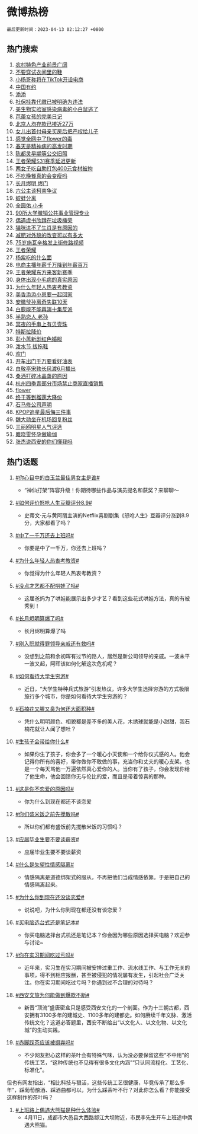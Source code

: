# 微博热榜

`最后更新时间：2023-04-13 02:12:27 +0800`

## 热门搜索

1. [农村特色产业前景广阔](https://m.weibo.cn/search?containerid=100103type%3D1%26t%3D10%26q%3D%23%E5%86%9C%E6%9D%91%E7%89%B9%E8%89%B2%E4%BA%A7%E4%B8%9A%E5%89%8D%E6%99%AF%E5%B9%BF%E9%98%94%23&stream_entry_id=51&isnewpage=1&extparam=seat%3D1%26c_type%3D51%26dgr%3D0%26cate%3D10103%26stream_entry_id%3D51%26filter_type%3Drealtimehot%26pos%3D0%26display_time%3D1681323145%26pre_seqid%3D1681323145323027200169&luicode=10000011&lfid=106003type%253D25%2526t%253D3%2526disable_hot%253D1%2526filter_type%253Drealtimehot)
1. [不要穿试衣间里的鞋](https://m.weibo.cn/search?containerid=100103type%3D1%26t%3D10%26q%3D%23%E4%B8%8D%E8%A6%81%E7%A9%BF%E8%AF%95%E8%A1%A3%E9%97%B4%E9%87%8C%E7%9A%84%E9%9E%8B%23&stream_entry_id=31&isnewpage=1&extparam=seat%3D1%26flag%3D2%26lcate%3D5001%26band_rank%3D1%26c_type%3D31%26dgr%3D0%26q%3D%2523%25E4%25B8%258D%25E8%25A6%2581%25E7%25A9%25BF%25E8%25AF%2595%25E8%25A1%25A3%25E9%2597%25B4%25E9%2587%258C%25E7%259A%2584%25E9%259E%258B%2523%26cate%3D5001%26pos%3D0%26stream_entry_id%3D31%26realpos%3D1%26filter_type%3Drealtimehot%26display_time%3D1681323145%26pre_seqid%3D1681323145323027200169&luicode=10000011&lfid=106003type%253D25%2526t%253D3%2526disable_hot%253D1%2526filter_type%253Drealtimehot)
1. [小杨哥称将在TikTok开设电商](https://m.weibo.cn/search?containerid=100103type%3D1%26t%3D10%26q%3D%23%E5%B0%8F%E6%9D%A8%E5%93%A5%E7%A7%B0%E5%B0%86%E5%9C%A8TikTok%E5%BC%80%E8%AE%BE%E7%94%B5%E5%95%86%23&stream_entry_id=31&isnewpage=1&extparam=seat%3D1%26flag%3D0%26lcate%3D5001%26band_rank%3D2%26c_type%3D31%26dgr%3D0%26q%3D%2523%25E5%25B0%258F%25E6%259D%25A8%25E5%2593%25A5%25E7%25A7%25B0%25E5%25B0%2586%25E5%259C%25A8TikTok%25E5%25BC%2580%25E8%25AE%25BE%25E7%2594%25B5%25E5%2595%2586%2523%26cate%3D5001%26pos%3D1%26stream_entry_id%3D31%26realpos%3D2%26filter_type%3Drealtimehot%26display_time%3D1681323145%26pre_seqid%3D1681323145323027200169&luicode=10000011&lfid=106003type%253D25%2526t%253D3%2526disable_hot%253D1%2526filter_type%253Drealtimehot)
1. [中国有约](https://m.weibo.cn/search?containerid=100103type%3D1%26t%3D10%26q%3D%23%E4%B8%AD%E5%9B%BD%E6%9C%89%E7%BA%A6%23&stream_entry_id=31&isnewpage=1&extparam=seat%3D1%26flag%3D0%26lcate%3D5001%26band_rank%3D3%26c_type%3D31%26dgr%3D0%26q%3D%2523%25E4%25B8%25AD%25E5%259B%25BD%25E6%259C%2589%25E7%25BA%25A6%2523%26cate%3D5001%26pos%3D2%26stream_entry_id%3D31%26realpos%3D3%26filter_type%3Drealtimehot%26display_time%3D1681323145%26pre_seqid%3D1681323145323027200169&luicode=10000011&lfid=106003type%253D25%2526t%253D3%2526disable_hot%253D1%2526filter_type%253Drealtimehot)
1. [添添](https://m.weibo.cn/search?containerid=100103type%3D1%26t%3D10%26q%3D%E6%B7%BB%E6%B7%BB&stream_entry_id=31&isnewpage=1&extparam=seat%3D1%26flag%3D16%26lcate%3D5001%26band_rank%3D4%26c_type%3D31%26dgr%3D0%26q%3D%25E6%25B7%25BB%25E6%25B7%25BB%26cate%3D5001%26pos%3D3%26stream_entry_id%3D31%26realpos%3D4%26filter_type%3Drealtimehot%26display_time%3D1681323145%26pre_seqid%3D1681323145323027200169&luicode=10000011&lfid=106003type%253D25%2526t%253D3%2526disable_hot%253D1%2526filter_type%253Drealtimehot)
1. [社保挂靠代缴已被明确为违法](https://m.weibo.cn/search?containerid=100103type%3D1%26t%3D10%26q%3D%23%E7%A4%BE%E4%BF%9D%E6%8C%82%E9%9D%A0%E4%BB%A3%E7%BC%B4%E5%B7%B2%E8%A2%AB%E6%98%8E%E7%A1%AE%E4%B8%BA%E8%BF%9D%E6%B3%95%23&stream_entry_id=31&isnewpage=1&extparam=seat%3D1%26flag%3D0%26lcate%3D5001%26band_rank%3D5%26c_type%3D31%26dgr%3D0%26q%3D%2523%25E7%25A4%25BE%25E4%25BF%259D%25E6%258C%2582%25E9%259D%25A0%25E4%25BB%25A3%25E7%25BC%25B4%25E5%25B7%25B2%25E8%25A2%25AB%25E6%2598%258E%25E7%25A1%25AE%25E4%25B8%25BA%25E8%25BF%259D%25E6%25B3%2595%2523%26cate%3D5001%26pos%3D4%26stream_entry_id%3D31%26realpos%3D5%26filter_type%3Drealtimehot%26display_time%3D1681323145%26pre_seqid%3D1681323145323027200169&luicode=10000011&lfid=106003type%253D25%2526t%253D3%2526disable_hot%253D1%2526filter_type%253Drealtimehot)
1. [美生物实验室感染病毒的小白鼠逃了](https://m.weibo.cn/search?containerid=100103type%3D1%26t%3D10%26q%3D%23%E7%BE%8E%E7%94%9F%E7%89%A9%E5%AE%9E%E9%AA%8C%E5%AE%A4%E6%84%9F%E6%9F%93%E7%97%85%E6%AF%92%E7%9A%84%E5%B0%8F%E7%99%BD%E9%BC%A0%E9%80%83%E4%BA%86%23&stream_entry_id=31&isnewpage=1&extparam=seat%3D1%26flag%3D0%26lcate%3D5001%26band_rank%3D6%26c_type%3D31%26dgr%3D0%26q%3D%2523%25E7%25BE%258E%25E7%2594%259F%25E7%2589%25A9%25E5%25AE%259E%25E9%25AA%258C%25E5%25AE%25A4%25E6%2584%259F%25E6%259F%2593%25E7%2597%2585%25E6%25AF%2592%25E7%259A%2584%25E5%25B0%258F%25E7%2599%25BD%25E9%25BC%25A0%25E9%2580%2583%25E4%25BA%2586%2523%26cate%3D5001%26pos%3D5%26stream_entry_id%3D31%26realpos%3D6%26filter_type%3Drealtimehot%26display_time%3D1681323145%26pre_seqid%3D1681323145323027200169&luicode=10000011&lfid=106003type%253D25%2526t%253D3%2526disable_hot%253D1%2526filter_type%253Drealtimehot)
1. [芭蕾女孩的完美日记](https://m.weibo.cn/search?containerid=100103type%3D1%26t%3D10%26q%3D%23%E8%8A%AD%E8%95%BE%E5%A5%B3%E5%AD%A9%E7%9A%84%E5%AE%8C%E7%BE%8E%E6%97%A5%E8%AE%B0%23&stream_entry_id=31&isnewpage=1&extparam=seat%3D1%26filter_type%3Drealtimehot%26lcate%3D5001%26topic_ad%3D1%26dgr%3D0%26band_rank%3D7%26c_type%3D31%26adid%3D186068%26q%3D%2523%25E8%258A%25AD%25E8%2595%25BE%25E5%25A5%25B3%25E5%25AD%25A9%25E7%259A%2584%25E5%25AE%258C%25E7%25BE%258E%25E6%2597%25A5%25E8%25AE%25B0%2523%26cate%3D5001%26stream_entry_id%3D31%26pos%3D6%26display_time%3D1681323145%26pre_seqid%3D1681323145323027200169&luicode=10000011&lfid=106003type%253D25%2526t%253D3%2526disable_hot%253D1%2526filter_type%253Drealtimehot)
1. [北京人均存款已接近27万](https://m.weibo.cn/search?containerid=100103type%3D1%26t%3D10%26q%3D%23%E5%8C%97%E4%BA%AC%E4%BA%BA%E5%9D%87%E5%AD%98%E6%AC%BE%E5%B7%B2%E6%8E%A5%E8%BF%9127%E4%B8%87%23&stream_entry_id=31&isnewpage=1&extparam=seat%3D1%26flag%3D0%26lcate%3D5001%26band_rank%3D7%26c_type%3D31%26dgr%3D0%26q%3D%2523%25E5%258C%2597%25E4%25BA%25AC%25E4%25BA%25BA%25E5%259D%2587%25E5%25AD%2598%25E6%25AC%25BE%25E5%25B7%25B2%25E6%258E%25A5%25E8%25BF%259127%25E4%25B8%2587%2523%26cate%3D5001%26pos%3D7%26stream_entry_id%3D31%26realpos%3D7%26filter_type%3Drealtimehot%26display_time%3D1681323145%26pre_seqid%3D1681323145323027200169&luicode=10000011&lfid=106003type%253D25%2526t%253D3%2526disable_hot%253D1%2526filter_type%253Drealtimehot)
1. [女儿出首付母亲买房后把产权给儿子](https://m.weibo.cn/search?containerid=100103type%3D1%26t%3D10%26q%3D%23%E5%A5%B3%E5%84%BF%E5%87%BA%E9%A6%96%E4%BB%98%E6%AF%8D%E4%BA%B2%E4%B9%B0%E6%88%BF%E5%90%8E%E6%8A%8A%E4%BA%A7%E6%9D%83%E7%BB%99%E5%84%BF%E5%AD%90%23&stream_entry_id=31&isnewpage=1&extparam=seat%3D1%26flag%3D0%26lcate%3D5001%26band_rank%3D8%26c_type%3D31%26dgr%3D0%26q%3D%2523%25E5%25A5%25B3%25E5%2584%25BF%25E5%2587%25BA%25E9%25A6%2596%25E4%25BB%2598%25E6%25AF%258D%25E4%25BA%25B2%25E4%25B9%25B0%25E6%2588%25BF%25E5%2590%258E%25E6%258A%258A%25E4%25BA%25A7%25E6%259D%2583%25E7%25BB%2599%25E5%2584%25BF%25E5%25AD%2590%2523%26cate%3D5001%26pos%3D8%26stream_entry_id%3D31%26realpos%3D8%26filter_type%3Drealtimehot%26display_time%3D1681323145%26pre_seqid%3D1681323145323027200169&luicode=10000011&lfid=106003type%253D25%2526t%253D3%2526disable_hot%253D1%2526filter_type%253Drealtimehot)
1. [感觉全网中了flower的毒](https://m.weibo.cn/search?containerid=100103type%3D1%26t%3D10%26q%3D%23%E6%84%9F%E8%A7%89%E5%85%A8%E7%BD%91%E4%B8%AD%E4%BA%86flower%E7%9A%84%E6%AF%92%23&stream_entry_id=31&isnewpage=1&extparam=seat%3D1%26flag%3D0%26lcate%3D5001%26band_rank%3D9%26c_type%3D31%26dgr%3D0%26q%3D%2523%25E6%2584%259F%25E8%25A7%2589%25E5%2585%25A8%25E7%25BD%2591%25E4%25B8%25AD%25E4%25BA%2586flower%25E7%259A%2584%25E6%25AF%2592%2523%26cate%3D5001%26pos%3D9%26stream_entry_id%3D31%26realpos%3D9%26filter_type%3Drealtimehot%26display_time%3D1681323145%26pre_seqid%3D1681323145323027200169&luicode=10000011&lfid=106003type%253D25%2526t%253D3%2526disable_hot%253D1%2526filter_type%253Drealtimehot)
1. [春天是精神病的高发时期](https://m.weibo.cn/search?containerid=100103type%3D1%26t%3D10%26q%3D%23%E6%98%A5%E5%A4%A9%E6%98%AF%E7%B2%BE%E7%A5%9E%E7%97%85%E7%9A%84%E9%AB%98%E5%8F%91%E6%97%B6%E6%9C%9F%23&stream_entry_id=31&isnewpage=1&extparam=seat%3D1%26flag%3D0%26lcate%3D5001%26band_rank%3D10%26c_type%3D31%26dgr%3D0%26q%3D%2523%25E6%2598%25A5%25E5%25A4%25A9%25E6%2598%25AF%25E7%25B2%25BE%25E7%25A5%259E%25E7%2597%2585%25E7%259A%2584%25E9%25AB%2598%25E5%258F%2591%25E6%2597%25B6%25E6%259C%259F%2523%26cate%3D5001%26pos%3D10%26stream_entry_id%3D31%26realpos%3D10%26filter_type%3Drealtimehot%26display_time%3D1681323145%26pre_seqid%3D1681323145323027200169&luicode=10000011&lfid=106003type%253D25%2526t%253D3%2526disable_hot%253D1%2526filter_type%253Drealtimehot)
1. [陈都灵早期等公交旧照](https://m.weibo.cn/search?containerid=100103type%3D1%26t%3D10%26q%3D%23%E9%99%88%E9%83%BD%E7%81%B5%E6%97%A9%E6%9C%9F%E7%AD%89%E5%85%AC%E4%BA%A4%E6%97%A7%E7%85%A7%23&stream_entry_id=31&isnewpage=1&extparam=seat%3D1%26flag%3D2%26lcate%3D5001%26band_rank%3D11%26c_type%3D31%26dgr%3D0%26q%3D%2523%25E9%2599%2588%25E9%2583%25BD%25E7%2581%25B5%25E6%2597%25A9%25E6%259C%259F%25E7%25AD%2589%25E5%2585%25AC%25E4%25BA%25A4%25E6%2597%25A7%25E7%2585%25A7%2523%26cate%3D5001%26pos%3D11%26stream_entry_id%3D31%26realpos%3D11%26filter_type%3Drealtimehot%26display_time%3D1681323145%26pre_seqid%3D1681323145323027200169&luicode=10000011&lfid=106003type%253D25%2526t%253D3%2526disable_hot%253D1%2526filter_type%253Drealtimehot)
1. [王者荣耀S31赛季延迟更新](https://m.weibo.cn/search?containerid=100103type%3D1%26t%3D10%26q%3D%23%E7%8E%8B%E8%80%85%E8%8D%A3%E8%80%80S31%E8%B5%9B%E5%AD%A3%E5%BB%B6%E8%BF%9F%E6%9B%B4%E6%96%B0%23&stream_entry_id=31&isnewpage=1&extparam=seat%3D1%26flag%3D0%26lcate%3D5001%26band_rank%3D12%26c_type%3D31%26dgr%3D0%26q%3D%2523%25E7%258E%258B%25E8%2580%2585%25E8%258D%25A3%25E8%2580%2580S31%25E8%25B5%259B%25E5%25AD%25A3%25E5%25BB%25B6%25E8%25BF%259F%25E6%259B%25B4%25E6%2596%25B0%2523%26cate%3D5001%26pos%3D12%26stream_entry_id%3D31%26realpos%3D12%26filter_type%3Drealtimehot%26display_time%3D1681323145%26pre_seqid%3D1681323145323027200169&luicode=10000011&lfid=106003type%253D25%2526t%253D3%2526disable_hot%253D1%2526filter_type%253Drealtimehot)
1. [两女子吃自助打包400元食材被拘](https://m.weibo.cn/search?containerid=100103type%3D1%26t%3D10%26q%3D%23%E4%B8%A4%E5%A5%B3%E5%AD%90%E5%90%83%E8%87%AA%E5%8A%A9%E6%89%93%E5%8C%85400%E5%85%83%E9%A3%9F%E6%9D%90%E8%A2%AB%E6%8B%98%23&stream_entry_id=31&isnewpage=1&extparam=seat%3D1%26flag%3D0%26lcate%3D5001%26band_rank%3D13%26c_type%3D31%26dgr%3D0%26q%3D%2523%25E4%25B8%25A4%25E5%25A5%25B3%25E5%25AD%2590%25E5%2590%2583%25E8%2587%25AA%25E5%258A%25A9%25E6%2589%2593%25E5%258C%2585400%25E5%2585%2583%25E9%25A3%259F%25E6%259D%2590%25E8%25A2%25AB%25E6%258B%2598%2523%26cate%3D5001%26pos%3D13%26stream_entry_id%3D31%26realpos%3D13%26filter_type%3Drealtimehot%26display_time%3D1681323145%26pre_seqid%3D1681323145323027200169&luicode=10000011&lfid=106003type%253D25%2526t%253D3%2526disable_hot%253D1%2526filter_type%253Drealtimehot)
1. [不吃晚餐真的会变瘦吗](https://m.weibo.cn/search?containerid=100103type%3D1%26t%3D10%26q%3D%23%E4%B8%8D%E5%90%83%E6%99%9A%E9%A4%90%E7%9C%9F%E7%9A%84%E4%BC%9A%E5%8F%98%E7%98%A6%E5%90%97%23&stream_entry_id=31&isnewpage=1&extparam=seat%3D1%26flag%3D0%26lcate%3D5001%26band_rank%3D14%26c_type%3D31%26dgr%3D0%26q%3D%2523%25E4%25B8%258D%25E5%2590%2583%25E6%2599%259A%25E9%25A4%2590%25E7%259C%259F%25E7%259A%2584%25E4%25BC%259A%25E5%258F%2598%25E7%2598%25A6%25E5%2590%2597%2523%26cate%3D5001%26pos%3D14%26stream_entry_id%3D31%26realpos%3D14%26filter_type%3Drealtimehot%26display_time%3D1681323145%26pre_seqid%3D1681323145323027200169&luicode=10000011&lfid=106003type%253D25%2526t%253D3%2526disable_hot%253D1%2526filter_type%253Drealtimehot)
1. [长月烬明 烬门](https://m.weibo.cn/search?containerid=100103type%3D1%26t%3D10%26q%3D%E9%95%BF%E6%9C%88%E7%83%AC%E6%98%8E+%E7%83%AC%E9%97%A8&stream_entry_id=31&isnewpage=1&extparam=seat%3D1%26flag%3D0%26lcate%3D5001%26band_rank%3D15%26c_type%3D31%26dgr%3D0%26q%3D%25E9%2595%25BF%25E6%259C%2588%25E7%2583%25AC%25E6%2598%258E%2520%25E7%2583%25AC%25E9%2597%25A8%26cate%3D5001%26pos%3D15%26stream_entry_id%3D31%26realpos%3D15%26filter_type%3Drealtimehot%26display_time%3D1681323145%26pre_seqid%3D1681323145323027200169&luicode=10000011&lfid=106003type%253D25%2526t%253D3%2526disable_hot%253D1%2526filter_type%253Drealtimehot)
1. [六公主谈柯南争议](https://m.weibo.cn/search?containerid=100103type%3D1%26t%3D10%26q%3D%23%E5%85%AD%E5%85%AC%E4%B8%BB%E8%B0%88%E6%9F%AF%E5%8D%97%E4%BA%89%E8%AE%AE%23&stream_entry_id=31&isnewpage=1&extparam=seat%3D1%26flag%3D0%26lcate%3D5001%26band_rank%3D16%26c_type%3D31%26dgr%3D0%26q%3D%2523%25E5%2585%25AD%25E5%2585%25AC%25E4%25B8%25BB%25E8%25B0%2588%25E6%259F%25AF%25E5%258D%2597%25E4%25BA%2589%25E8%25AE%25AE%2523%26cate%3D5001%26pos%3D16%26stream_entry_id%3D31%26realpos%3D16%26filter_type%3Drealtimehot%26display_time%3D1681323145%26pre_seqid%3D1681323145323027200169&luicode=10000011&lfid=106003type%253D25%2526t%253D3%2526disable_hot%253D1%2526filter_type%253Drealtimehot)
1. [蛟蚌分离](https://m.weibo.cn/search?containerid=100103type%3D1%26t%3D10%26q%3D%23%E8%9B%9F%E8%9A%8C%E5%88%86%E7%A6%BB%23&stream_entry_id=31&isnewpage=1&extparam=seat%3D1%26flag%3D0%26lcate%3D5001%26band_rank%3D17%26c_type%3D31%26dgr%3D0%26q%3D%2523%25E8%259B%259F%25E8%259A%258C%25E5%2588%2586%25E7%25A6%25BB%2523%26cate%3D5001%26pos%3D17%26stream_entry_id%3D31%26realpos%3D17%26filter_type%3Drealtimehot%26display_time%3D1681323145%26pre_seqid%3D1681323145323027200169&luicode=10000011&lfid=106003type%253D25%2526t%253D3%2526disable_hot%253D1%2526filter_type%253Drealtimehot)
1. [全圆佑 小卡](https://m.weibo.cn/search?containerid=100103type%3D1%26t%3D10%26q%3D%E5%85%A8%E5%9C%86%E4%BD%91+%E5%B0%8F%E5%8D%A1&stream_entry_id=31&isnewpage=1&extparam=seat%3D1%26flag%3D0%26lcate%3D5001%26band_rank%3D18%26c_type%3D31%26dgr%3D0%26q%3D%25E5%2585%25A8%25E5%259C%2586%25E4%25BD%2591%2520%25E5%25B0%258F%25E5%258D%25A1%26cate%3D5001%26pos%3D18%26stream_entry_id%3D31%26realpos%3D18%26filter_type%3Drealtimehot%26display_time%3D1681323145%26pre_seqid%3D1681323145323027200169&luicode=10000011&lfid=106003type%253D25%2526t%253D3%2526disable_hot%253D1%2526filter_type%253Drealtimehot)
1. [90所大学撤销公共事业管理专业](https://m.weibo.cn/search?containerid=100103type%3D1%26t%3D10%26q%3D%2390%E6%89%80%E5%A4%A7%E5%AD%A6%E6%92%A4%E9%94%80%E5%85%AC%E5%85%B1%E4%BA%8B%E4%B8%9A%E7%AE%A1%E7%90%86%E4%B8%93%E4%B8%9A%23&stream_entry_id=31&isnewpage=1&extparam=seat%3D1%26flag%3D0%26lcate%3D5001%26band_rank%3D19%26c_type%3D31%26dgr%3D0%26q%3D%252390%25E6%2589%2580%25E5%25A4%25A7%25E5%25AD%25A6%25E6%2592%25A4%25E9%2594%2580%25E5%2585%25AC%25E5%2585%25B1%25E4%25BA%258B%25E4%25B8%259A%25E7%25AE%25A1%25E7%2590%2586%25E4%25B8%2593%25E4%25B8%259A%2523%26cate%3D5001%26pos%3D19%26stream_entry_id%3D31%26realpos%3D19%26filter_type%3Drealtimehot%26display_time%3D1681323145%26pre_seqid%3D1681323145323027200169&luicode=10000011&lfid=106003type%253D25%2526t%253D3%2526disable_hot%253D1%2526filter_type%253Drealtimehot)
1. [偶遇虞书欣蹲在垃圾桶旁](https://m.weibo.cn/search?containerid=100103type%3D1%26t%3D10%26q%3D%23%E5%81%B6%E9%81%87%E8%99%9E%E4%B9%A6%E6%AC%A3%E8%B9%B2%E5%9C%A8%E5%9E%83%E5%9C%BE%E6%A1%B6%E6%97%81%23&stream_entry_id=31&isnewpage=1&extparam=seat%3D1%26flag%3D0%26lcate%3D5001%26band_rank%3D20%26c_type%3D31%26dgr%3D0%26q%3D%2523%25E5%2581%25B6%25E9%2581%2587%25E8%2599%259E%25E4%25B9%25A6%25E6%25AC%25A3%25E8%25B9%25B2%25E5%259C%25A8%25E5%259E%2583%25E5%259C%25BE%25E6%25A1%25B6%25E6%2597%2581%2523%26cate%3D5001%26pos%3D20%26stream_entry_id%3D31%26realpos%3D20%26filter_type%3Drealtimehot%26display_time%3D1681323145%26pre_seqid%3D1681323145323027200169&luicode=10000011&lfid=106003type%253D25%2526t%253D3%2526disable_hot%253D1%2526filter_type%253Drealtimehot)
1. [猫咪进不了生肖是有原因的](https://m.weibo.cn/search?containerid=100103type%3D1%26t%3D10%26q%3D%23%E7%8C%AB%E5%92%AA%E8%BF%9B%E4%B8%8D%E4%BA%86%E7%94%9F%E8%82%96%E6%98%AF%E6%9C%89%E5%8E%9F%E5%9B%A0%E7%9A%84%23&stream_entry_id=31&isnewpage=1&extparam=seat%3D1%26flag%3D0%26lcate%3D5001%26band_rank%3D21%26c_type%3D31%26dgr%3D0%26q%3D%2523%25E7%258C%25AB%25E5%2592%25AA%25E8%25BF%259B%25E4%25B8%258D%25E4%25BA%2586%25E7%2594%259F%25E8%2582%2596%25E6%2598%25AF%25E6%259C%2589%25E5%258E%259F%25E5%259B%25A0%25E7%259A%2584%2523%26cate%3D5001%26pos%3D21%26stream_entry_id%3D31%26realpos%3D21%26filter_type%3Drealtimehot%26display_time%3D1681323145%26pre_seqid%3D1681323145323027200169&luicode=10000011&lfid=106003type%253D25%2526t%253D3%2526disable_hot%253D1%2526filter_type%253Drealtimehot)
1. [减肥对外貌的改变可以有多大](https://m.weibo.cn/search?containerid=100103type%3D1%26t%3D10%26q%3D%23%E5%87%8F%E8%82%A5%E5%AF%B9%E5%A4%96%E8%B2%8C%E7%9A%84%E6%94%B9%E5%8F%98%E5%8F%AF%E4%BB%A5%E6%9C%89%E5%A4%9A%E5%A4%A7%23&stream_entry_id=31&isnewpage=1&extparam=seat%3D1%26flag%3D0%26lcate%3D5001%26band_rank%3D22%26c_type%3D31%26dgr%3D0%26q%3D%2523%25E5%2587%258F%25E8%2582%25A5%25E5%25AF%25B9%25E5%25A4%2596%25E8%25B2%258C%25E7%259A%2584%25E6%2594%25B9%25E5%258F%2598%25E5%258F%25AF%25E4%25BB%25A5%25E6%259C%2589%25E5%25A4%259A%25E5%25A4%25A7%2523%26cate%3D5001%26pos%3D22%26stream_entry_id%3D31%26realpos%3D22%26filter_type%3Drealtimehot%26display_time%3D1681323145%26pre_seqid%3D1681323145323027200169&luicode=10000011&lfid=106003type%253D25%2526t%253D3%2526disable_hot%253D1%2526filter_type%253Drealtimehot)
1. [75岁施瓦辛格发上街修路视频](https://m.weibo.cn/search?containerid=100103type%3D1%26t%3D10%26q%3D%2375%E5%B2%81%E6%96%BD%E7%93%A6%E8%BE%9B%E6%A0%BC%E5%8F%91%E4%B8%8A%E8%A1%97%E4%BF%AE%E8%B7%AF%E8%A7%86%E9%A2%91%23&stream_entry_id=31&isnewpage=1&extparam=seat%3D1%26flag%3D0%26lcate%3D5001%26band_rank%3D23%26c_type%3D31%26dgr%3D0%26q%3D%252375%25E5%25B2%2581%25E6%2596%25BD%25E7%2593%25A6%25E8%25BE%259B%25E6%25A0%25BC%25E5%258F%2591%25E4%25B8%258A%25E8%25A1%2597%25E4%25BF%25AE%25E8%25B7%25AF%25E8%25A7%2586%25E9%25A2%2591%2523%26cate%3D5001%26pos%3D23%26stream_entry_id%3D31%26realpos%3D23%26filter_type%3Drealtimehot%26display_time%3D1681323145%26pre_seqid%3D1681323145323027200169&luicode=10000011&lfid=106003type%253D25%2526t%253D3%2526disable_hot%253D1%2526filter_type%253Drealtimehot)
1. [王者荣耀](https://m.weibo.cn/search?containerid=100103type%3D1%26t%3D10%26q%3D%E7%8E%8B%E8%80%85%E8%8D%A3%E8%80%80&stream_entry_id=31&isnewpage=1&extparam=seat%3D1%26flag%3D0%26lcate%3D5001%26band_rank%3D24%26c_type%3D31%26dgr%3D0%26q%3D%25E7%258E%258B%25E8%2580%2585%25E8%258D%25A3%25E8%2580%2580%26cate%3D5001%26pos%3D24%26stream_entry_id%3D31%26realpos%3D24%26filter_type%3Drealtimehot%26display_time%3D1681323145%26pre_seqid%3D1681323145323027200169&luicode=10000011&lfid=106003type%253D25%2526t%253D3%2526disable_hot%253D1%2526filter_type%253Drealtimehot)
1. [杨紫吃的什么面](https://m.weibo.cn/search?containerid=100103type%3D1%26t%3D10%26q%3D%23%E6%9D%A8%E7%B4%AB%E5%90%83%E7%9A%84%E4%BB%80%E4%B9%88%E9%9D%A2%23&stream_entry_id=31&isnewpage=1&extparam=seat%3D1%26flag%3D0%26lcate%3D5001%26band_rank%3D25%26c_type%3D31%26dgr%3D0%26q%3D%2523%25E6%259D%25A8%25E7%25B4%25AB%25E5%2590%2583%25E7%259A%2584%25E4%25BB%2580%25E4%25B9%2588%25E9%259D%25A2%2523%26cate%3D5001%26pos%3D25%26stream_entry_id%3D31%26realpos%3D25%26filter_type%3Drealtimehot%26display_time%3D1681323145%26pre_seqid%3D1681323145323027200169&luicode=10000011&lfid=106003type%253D25%2526t%253D3%2526disable_hot%253D1%2526filter_type%253Drealtimehot)
1. [电商主播年薪千万降到年薪百万](https://m.weibo.cn/search?containerid=100103type%3D1%26t%3D10%26q%3D%23%E7%94%B5%E5%95%86%E4%B8%BB%E6%92%AD%E5%B9%B4%E8%96%AA%E5%8D%83%E4%B8%87%E9%99%8D%E5%88%B0%E5%B9%B4%E8%96%AA%E7%99%BE%E4%B8%87%23&stream_entry_id=31&isnewpage=1&extparam=seat%3D1%26flag%3D0%26lcate%3D5001%26band_rank%3D26%26c_type%3D31%26dgr%3D0%26q%3D%2523%25E7%2594%25B5%25E5%2595%2586%25E4%25B8%25BB%25E6%2592%25AD%25E5%25B9%25B4%25E8%2596%25AA%25E5%258D%2583%25E4%25B8%2587%25E9%2599%258D%25E5%2588%25B0%25E5%25B9%25B4%25E8%2596%25AA%25E7%2599%25BE%25E4%25B8%2587%2523%26cate%3D5001%26pos%3D26%26stream_entry_id%3D31%26realpos%3D26%26filter_type%3Drealtimehot%26display_time%3D1681323145%26pre_seqid%3D1681323145323027200169&luicode=10000011&lfid=106003type%253D25%2526t%253D3%2526disable_hot%253D1%2526filter_type%253Drealtimehot)
1. [王者荣耀东方来客新赛季](https://m.weibo.cn/search?containerid=100103type%3D1%26t%3D10%26q%3D%23%E7%8E%8B%E8%80%85%E8%8D%A3%E8%80%80%E4%B8%9C%E6%96%B9%E6%9D%A5%E5%AE%A2%E6%96%B0%E8%B5%9B%E5%AD%A3%23&stream_entry_id=31&isnewpage=1&extparam=seat%3D1%26flag%3D0%26lcate%3D5001%26band_rank%3D27%26c_type%3D31%26dgr%3D0%26q%3D%2523%25E7%258E%258B%25E8%2580%2585%25E8%258D%25A3%25E8%2580%2580%25E4%25B8%259C%25E6%2596%25B9%25E6%259D%25A5%25E5%25AE%25A2%25E6%2596%25B0%25E8%25B5%259B%25E5%25AD%25A3%2523%26cate%3D5001%26pos%3D27%26stream_entry_id%3D31%26realpos%3D27%26filter_type%3Drealtimehot%26display_time%3D1681323145%26pre_seqid%3D1681323145323027200169&luicode=10000011&lfid=106003type%253D25%2526t%253D3%2526disable_hot%253D1%2526filter_type%253Drealtimehot)
1. [身体出现小毛病的真实原因](https://m.weibo.cn/search?containerid=100103type%3D1%26t%3D10%26q%3D%E8%BA%AB%E4%BD%93%E5%87%BA%E7%8E%B0%E5%B0%8F%E6%AF%9B%E7%97%85%E7%9A%84%E7%9C%9F%E5%AE%9E%E5%8E%9F%E5%9B%A0&stream_entry_id=31&isnewpage=1&extparam=seat%3D1%26flag%3D0%26lcate%3D5001%26band_rank%3D28%26c_type%3D31%26dgr%3D0%26q%3D%25E8%25BA%25AB%25E4%25BD%2593%25E5%2587%25BA%25E7%258E%25B0%25E5%25B0%258F%25E6%25AF%259B%25E7%2597%2585%25E7%259A%2584%25E7%259C%259F%25E5%25AE%259E%25E5%258E%259F%25E5%259B%25A0%26cate%3D5001%26pos%3D28%26stream_entry_id%3D31%26realpos%3D28%26filter_type%3Drealtimehot%26display_time%3D1681323145%26pre_seqid%3D1681323145323027200169&luicode=10000011&lfid=106003type%253D25%2526t%253D3%2526disable_hot%253D1%2526filter_type%253Drealtimehot)
1. [为什么年轻人热衷考教资](https://m.weibo.cn/search?containerid=100103type%3D1%26t%3D10%26q%3D%23%E4%B8%BA%E4%BB%80%E4%B9%88%E5%B9%B4%E8%BD%BB%E4%BA%BA%E7%83%AD%E8%A1%B7%E8%80%83%E6%95%99%E8%B5%84%23&stream_entry_id=31&isnewpage=1&extparam=seat%3D1%26flag%3D0%26lcate%3D5001%26band_rank%3D29%26c_type%3D31%26dgr%3D0%26q%3D%2523%25E4%25B8%25BA%25E4%25BB%2580%25E4%25B9%2588%25E5%25B9%25B4%25E8%25BD%25BB%25E4%25BA%25BA%25E7%2583%25AD%25E8%25A1%25B7%25E8%2580%2583%25E6%2595%2599%25E8%25B5%2584%2523%26cate%3D5001%26pos%3D29%26stream_entry_id%3D31%26realpos%3D29%26filter_type%3Drealtimehot%26display_time%3D1681323145%26pre_seqid%3D1681323145323027200169&luicode=10000011&lfid=106003type%253D25%2526t%253D3%2526disable_hot%253D1%2526filter_type%253Drealtimehot)
1. [美香添添小崽要一起回家](https://m.weibo.cn/search?containerid=100103type%3D1%26t%3D10%26q%3D%23%E7%BE%8E%E9%A6%99%E6%B7%BB%E6%B7%BB%E5%B0%8F%E5%B4%BD%E8%A6%81%E4%B8%80%E8%B5%B7%E5%9B%9E%E5%AE%B6%23&stream_entry_id=31&isnewpage=1&extparam=seat%3D1%26flag%3D0%26lcate%3D5001%26band_rank%3D30%26c_type%3D31%26dgr%3D0%26q%3D%2523%25E7%25BE%258E%25E9%25A6%2599%25E6%25B7%25BB%25E6%25B7%25BB%25E5%25B0%258F%25E5%25B4%25BD%25E8%25A6%2581%25E4%25B8%2580%25E8%25B5%25B7%25E5%259B%259E%25E5%25AE%25B6%2523%26cate%3D5001%26pos%3D30%26stream_entry_id%3D31%26realpos%3D30%26filter_type%3Drealtimehot%26display_time%3D1681323145%26pre_seqid%3D1681323145323027200169&luicode=10000011&lfid=106003type%253D25%2526t%253D3%2526disable_hot%253D1%2526filter_type%253Drealtimehot)
1. [安徽爷孙离奇失联10天](https://m.weibo.cn/search?containerid=100103type%3D1%26t%3D10%26q%3D%23%E5%AE%89%E5%BE%BD%E7%88%B7%E5%AD%99%E7%A6%BB%E5%A5%87%E5%A4%B1%E8%81%9410%E5%A4%A9%23&stream_entry_id=31&isnewpage=1&extparam=seat%3D1%26flag%3D1%26lcate%3D5001%26band_rank%3D31%26c_type%3D31%26dgr%3D0%26q%3D%2523%25E5%25AE%2589%25E5%25BE%25BD%25E7%2588%25B7%25E5%25AD%2599%25E7%25A6%25BB%25E5%25A5%2587%25E5%25A4%25B1%25E8%2581%259410%25E5%25A4%25A9%2523%26cate%3D5001%26pos%3D31%26stream_entry_id%3D31%26realpos%3D31%26filter_type%3Drealtimehot%26display_time%3D1681323145%26pre_seqid%3D1681323145323027200169&luicode=10000011&lfid=106003type%253D25%2526t%253D3%2526disable_hot%253D1%2526filter_type%253Drealtimehot)
1. [白鹿能不能再演十集反派](https://m.weibo.cn/search?containerid=100103type%3D1%26t%3D10%26q%3D%23%E7%99%BD%E9%B9%BF%E8%83%BD%E4%B8%8D%E8%83%BD%E5%86%8D%E6%BC%94%E5%8D%81%E9%9B%86%E5%8F%8D%E6%B4%BE%23&stream_entry_id=31&isnewpage=1&extparam=seat%3D1%26flag%3D0%26lcate%3D5001%26band_rank%3D32%26c_type%3D31%26dgr%3D0%26q%3D%2523%25E7%2599%25BD%25E9%25B9%25BF%25E8%2583%25BD%25E4%25B8%258D%25E8%2583%25BD%25E5%2586%258D%25E6%25BC%2594%25E5%258D%2581%25E9%259B%2586%25E5%258F%258D%25E6%25B4%25BE%2523%26cate%3D5001%26pos%3D32%26stream_entry_id%3D31%26realpos%3D32%26filter_type%3Drealtimehot%26display_time%3D1681323145%26pre_seqid%3D1681323145323027200169&luicode=10000011&lfid=106003type%253D25%2526t%253D3%2526disable_hot%253D1%2526filter_type%253Drealtimehot)
1. [半熟恋人 老孙](https://m.weibo.cn/search?containerid=100103type%3D1%26t%3D10%26q%3D%E5%8D%8A%E7%86%9F%E6%81%8B%E4%BA%BA+%E8%80%81%E5%AD%99&stream_entry_id=31&isnewpage=1&extparam=seat%3D1%26flag%3D0%26lcate%3D5001%26band_rank%3D33%26c_type%3D31%26dgr%3D0%26q%3D%25E5%258D%258A%25E7%2586%259F%25E6%2581%258B%25E4%25BA%25BA%2520%25E8%2580%2581%25E5%25AD%2599%26cate%3D5001%26pos%3D33%26stream_entry_id%3D31%26realpos%3D33%26filter_type%3Drealtimehot%26display_time%3D1681323145%26pre_seqid%3D1681323145323027200169&luicode=10000011&lfid=106003type%253D25%2526t%253D3%2526disable_hot%253D1%2526filter_type%253Drealtimehot)
1. [冥夜的手串上有贝壳珠](https://m.weibo.cn/search?containerid=100103type%3D1%26t%3D10%26q%3D%23%E5%86%A5%E5%A4%9C%E7%9A%84%E6%89%8B%E4%B8%B2%E4%B8%8A%E6%9C%89%E8%B4%9D%E5%A3%B3%E7%8F%A0%23&stream_entry_id=31&isnewpage=1&extparam=seat%3D1%26flag%3D0%26lcate%3D5001%26band_rank%3D34%26c_type%3D31%26dgr%3D0%26q%3D%2523%25E5%2586%25A5%25E5%25A4%259C%25E7%259A%2584%25E6%2589%258B%25E4%25B8%25B2%25E4%25B8%258A%25E6%259C%2589%25E8%25B4%259D%25E5%25A3%25B3%25E7%258F%25A0%2523%26cate%3D5001%26pos%3D34%26stream_entry_id%3D31%26realpos%3D34%26filter_type%3Drealtimehot%26display_time%3D1681323145%26pre_seqid%3D1681323145323027200169&luicode=10000011&lfid=106003type%253D25%2526t%253D3%2526disable_hot%253D1%2526filter_type%253Drealtimehot)
1. [特斯拉降价](https://m.weibo.cn/search?containerid=100103type%3D1%26t%3D10%26q%3D%E7%89%B9%E6%96%AF%E6%8B%89%E9%99%8D%E4%BB%B7&stream_entry_id=31&isnewpage=1&extparam=seat%3D1%26flag%3D0%26lcate%3D5001%26band_rank%3D35%26c_type%3D31%26dgr%3D0%26q%3D%25E7%2589%25B9%25E6%2596%25AF%25E6%258B%2589%25E9%2599%258D%25E4%25BB%25B7%26cate%3D5001%26pos%3D35%26stream_entry_id%3D31%26realpos%3D35%26filter_type%3Drealtimehot%26display_time%3D1681323145%26pre_seqid%3D1681323145323027200169&luicode=10000011&lfid=106003type%253D25%2526t%253D3%2526disable_hot%253D1%2526filter_type%253Drealtimehot)
1. [彭小苒新剧红色婚服](https://m.weibo.cn/search?containerid=100103type%3D1%26t%3D10%26q%3D%23%E5%BD%AD%E5%B0%8F%E8%8B%92%E6%96%B0%E5%89%A7%E7%BA%A2%E8%89%B2%E5%A9%9A%E6%9C%8D%23&stream_entry_id=31&isnewpage=1&extparam=seat%3D1%26flag%3D0%26lcate%3D5001%26band_rank%3D36%26c_type%3D31%26dgr%3D0%26q%3D%2523%25E5%25BD%25AD%25E5%25B0%258F%25E8%258B%2592%25E6%2596%25B0%25E5%2589%25A7%25E7%25BA%25A2%25E8%2589%25B2%25E5%25A9%259A%25E6%259C%258D%2523%26cate%3D5001%26pos%3D36%26stream_entry_id%3D31%26realpos%3D36%26filter_type%3Drealtimehot%26display_time%3D1681323145%26pre_seqid%3D1681323145323027200169&luicode=10000011&lfid=106003type%253D25%2526t%253D3%2526disable_hot%253D1%2526filter_type%253Drealtimehot)
1. [泼水节 拔拖鞋](https://m.weibo.cn/search?containerid=100103type%3D1%26t%3D10%26q%3D%E6%B3%BC%E6%B0%B4%E8%8A%82+%E6%8B%94%E6%8B%96%E9%9E%8B&stream_entry_id=31&isnewpage=1&extparam=seat%3D1%26flag%3D0%26lcate%3D5001%26band_rank%3D37%26c_type%3D31%26dgr%3D0%26q%3D%25E6%25B3%25BC%25E6%25B0%25B4%25E8%258A%2582%2520%25E6%258B%2594%25E6%258B%2596%25E9%259E%258B%26cate%3D5001%26pos%3D37%26stream_entry_id%3D31%26realpos%3D37%26filter_type%3Drealtimehot%26display_time%3D1681323145%26pre_seqid%3D1681323145323027200169&luicode=10000011&lfid=106003type%253D25%2526t%253D3%2526disable_hot%253D1%2526filter_type%253Drealtimehot)
1. [欢门](https://m.weibo.cn/search?containerid=100103type%3D1%26t%3D10%26q%3D%E6%AC%A2%E9%97%A8&stream_entry_id=31&isnewpage=1&extparam=seat%3D1%26flag%3D0%26lcate%3D5001%26band_rank%3D38%26c_type%3D31%26dgr%3D0%26q%3D%25E6%25AC%25A2%25E9%2597%25A8%26cate%3D5001%26pos%3D38%26stream_entry_id%3D31%26realpos%3D38%26filter_type%3Drealtimehot%26display_time%3D1681323145%26pre_seqid%3D1681323145323027200169&luicode=10000011&lfid=106003type%253D25%2526t%253D3%2526disable_hot%253D1%2526filter_type%253Drealtimehot)
1. [开车出门千万要看好油表](https://m.weibo.cn/search?containerid=100103type%3D1%26t%3D10%26q%3D%23%E5%BC%80%E8%BD%A6%E5%87%BA%E9%97%A8%E5%8D%83%E4%B8%87%E8%A6%81%E7%9C%8B%E5%A5%BD%E6%B2%B9%E8%A1%A8%23&stream_entry_id=31&isnewpage=1&extparam=seat%3D1%26flag%3D0%26lcate%3D5001%26band_rank%3D39%26c_type%3D31%26dgr%3D0%26q%3D%2523%25E5%25BC%2580%25E8%25BD%25A6%25E5%2587%25BA%25E9%2597%25A8%25E5%258D%2583%25E4%25B8%2587%25E8%25A6%2581%25E7%259C%258B%25E5%25A5%25BD%25E6%25B2%25B9%25E8%25A1%25A8%2523%26cate%3D5001%26pos%3D39%26stream_entry_id%3D31%26realpos%3D39%26filter_type%3Drealtimehot%26display_time%3D1681323145%26pre_seqid%3D1681323145323027200169&luicode=10000011&lfid=106003type%253D25%2526t%253D3%2526disable_hot%253D1%2526filter_type%253Drealtimehot)
1. [白敬亭宋轶长风渡6月播出](https://m.weibo.cn/search?containerid=100103type%3D1%26t%3D10%26q%3D%23%E7%99%BD%E6%95%AC%E4%BA%AD%E5%AE%8B%E8%BD%B6%E9%95%BF%E9%A3%8E%E6%B8%A16%E6%9C%88%E6%92%AD%E5%87%BA%23&stream_entry_id=31&isnewpage=1&extparam=seat%3D1%26flag%3D0%26lcate%3D5001%26band_rank%3D40%26c_type%3D31%26dgr%3D0%26q%3D%2523%25E7%2599%25BD%25E6%2595%25AC%25E4%25BA%25AD%25E5%25AE%258B%25E8%25BD%25B6%25E9%2595%25BF%25E9%25A3%258E%25E6%25B8%25A16%25E6%259C%2588%25E6%2592%25AD%25E5%2587%25BA%2523%26cate%3D5001%26pos%3D40%26stream_entry_id%3D31%26realpos%3D40%26filter_type%3Drealtimehot%26display_time%3D1681323145%26pre_seqid%3D1681323145323027200169&luicode=10000011&lfid=106003type%253D25%2526t%253D3%2526disable_hot%253D1%2526filter_type%253Drealtimehot)
1. [桑酒打碎冰晶盏的原因](https://m.weibo.cn/search?containerid=100103type%3D1%26t%3D10%26q%3D%23%E6%A1%91%E9%85%92%E6%89%93%E7%A2%8E%E5%86%B0%E6%99%B6%E7%9B%8F%E7%9A%84%E5%8E%9F%E5%9B%A0%23&stream_entry_id=31&isnewpage=1&extparam=seat%3D1%26flag%3D0%26lcate%3D5001%26band_rank%3D41%26c_type%3D31%26dgr%3D0%26q%3D%2523%25E6%25A1%2591%25E9%2585%2592%25E6%2589%2593%25E7%25A2%258E%25E5%2586%25B0%25E6%2599%25B6%25E7%259B%258F%25E7%259A%2584%25E5%258E%259F%25E5%259B%25A0%2523%26cate%3D5001%26pos%3D41%26stream_entry_id%3D31%26realpos%3D41%26filter_type%3Drealtimehot%26display_time%3D1681323145%26pre_seqid%3D1681323145323027200169&luicode=10000011&lfid=106003type%253D25%2526t%253D3%2526disable_hot%253D1%2526filter_type%253Drealtimehot)
1. [杭州四季青部分市场禁止商家直播销售](https://m.weibo.cn/search?containerid=100103type%3D1%26t%3D10%26q%3D%23%E6%9D%AD%E5%B7%9E%E5%9B%9B%E5%AD%A3%E9%9D%92%E9%83%A8%E5%88%86%E5%B8%82%E5%9C%BA%E7%A6%81%E6%AD%A2%E5%95%86%E5%AE%B6%E7%9B%B4%E6%92%AD%E9%94%80%E5%94%AE%23&stream_entry_id=31&isnewpage=1&extparam=seat%3D1%26flag%3D0%26lcate%3D5001%26band_rank%3D42%26c_type%3D31%26dgr%3D0%26q%3D%2523%25E6%259D%25AD%25E5%25B7%259E%25E5%259B%259B%25E5%25AD%25A3%25E9%259D%2592%25E9%2583%25A8%25E5%2588%2586%25E5%25B8%2582%25E5%259C%25BA%25E7%25A6%2581%25E6%25AD%25A2%25E5%2595%2586%25E5%25AE%25B6%25E7%259B%25B4%25E6%2592%25AD%25E9%2594%2580%25E5%2594%25AE%2523%26cate%3D5001%26pos%3D42%26stream_entry_id%3D31%26realpos%3D42%26filter_type%3Drealtimehot%26display_time%3D1681323145%26pre_seqid%3D1681323145323027200169&luicode=10000011&lfid=106003type%253D25%2526t%253D3%2526disable_hot%253D1%2526filter_type%253Drealtimehot)
1. [flower](https://m.weibo.cn/search?containerid=100103type%3D1%26t%3D10%26q%3Dflower&stream_entry_id=31&isnewpage=1&extparam=seat%3D1%26flag%3D0%26lcate%3D5001%26band_rank%3D43%26c_type%3D31%26dgr%3D0%26q%3Dflower%26cate%3D5001%26pos%3D43%26stream_entry_id%3D31%26realpos%3D43%26filter_type%3Drealtimehot%26display_time%3D1681323145%26pre_seqid%3D1681323145323027200169&luicode=10000011&lfid=106003type%253D25%2526t%253D3%2526disable_hot%253D1%2526filter_type%253Drealtimehot)
1. [终于等到榴莲大降价](https://m.weibo.cn/search?containerid=100103type%3D1%26t%3D10%26q%3D%23%E7%BB%88%E4%BA%8E%E7%AD%89%E5%88%B0%E6%A6%B4%E8%8E%B2%E5%A4%A7%E9%99%8D%E4%BB%B7%23&stream_entry_id=31&isnewpage=1&extparam=seat%3D1%26flag%3D0%26lcate%3D5001%26band_rank%3D44%26c_type%3D31%26dgr%3D0%26q%3D%2523%25E7%25BB%2588%25E4%25BA%258E%25E7%25AD%2589%25E5%2588%25B0%25E6%25A6%25B4%25E8%258E%25B2%25E5%25A4%25A7%25E9%2599%258D%25E4%25BB%25B7%2523%26cate%3D5001%26pos%3D44%26stream_entry_id%3D31%26realpos%3D44%26filter_type%3Drealtimehot%26display_time%3D1681323145%26pre_seqid%3D1681323145323027200169&luicode=10000011&lfid=106003type%253D25%2526t%253D3%2526disable_hot%253D1%2526filter_type%253Drealtimehot)
1. [石马修公司声明](https://m.weibo.cn/search?containerid=100103type%3D1%26t%3D10%26q%3D%23%E7%9F%B3%E9%A9%AC%E4%BF%AE%E5%85%AC%E5%8F%B8%E5%A3%B0%E6%98%8E%23&stream_entry_id=31&isnewpage=1&extparam=seat%3D1%26flag%3D0%26lcate%3D5001%26band_rank%3D45%26c_type%3D31%26dgr%3D0%26q%3D%2523%25E7%259F%25B3%25E9%25A9%25AC%25E4%25BF%25AE%25E5%2585%25AC%25E5%258F%25B8%25E5%25A3%25B0%25E6%2598%258E%2523%26cate%3D5001%26pos%3D45%26stream_entry_id%3D31%26realpos%3D45%26filter_type%3Drealtimehot%26display_time%3D1681323145%26pre_seqid%3D1681323145323027200169&luicode=10000011&lfid=106003type%253D25%2526t%253D3%2526disable_hot%253D1%2526filter_type%253Drealtimehot)
1. [KPOP追星最后悔三件事](https://m.weibo.cn/search?containerid=100103type%3D1%26t%3D10%26q%3D%23KPOP%E8%BF%BD%E6%98%9F%E6%9C%80%E5%90%8E%E6%82%94%E4%B8%89%E4%BB%B6%E4%BA%8B%23&stream_entry_id=31&isnewpage=1&extparam=seat%3D1%26flag%3D0%26lcate%3D5001%26band_rank%3D46%26c_type%3D31%26dgr%3D0%26q%3D%2523KPOP%25E8%25BF%25BD%25E6%2598%259F%25E6%259C%2580%25E5%2590%258E%25E6%2582%2594%25E4%25B8%2589%25E4%25BB%25B6%25E4%25BA%258B%2523%26cate%3D5001%26pos%3D46%26stream_entry_id%3D31%26realpos%3D46%26filter_type%3Drealtimehot%26display_time%3D1681323145%26pre_seqid%3D1681323145323027200169&luicode=10000011&lfid=106003type%253D25%2526t%253D3%2526disable_hot%253D1%2526filter_type%253Drealtimehot)
1. [魏大勋坐在机场回复粉丝](https://m.weibo.cn/search?containerid=100103type%3D1%26t%3D10%26q%3D%23%E9%AD%8F%E5%A4%A7%E5%8B%8B%E5%9D%90%E5%9C%A8%E6%9C%BA%E5%9C%BA%E5%9B%9E%E5%A4%8D%E7%B2%89%E4%B8%9D%23&stream_entry_id=31&isnewpage=1&extparam=seat%3D1%26flag%3D0%26lcate%3D5001%26band_rank%3D47%26c_type%3D31%26dgr%3D0%26q%3D%2523%25E9%25AD%258F%25E5%25A4%25A7%25E5%258B%258B%25E5%259D%2590%25E5%259C%25A8%25E6%259C%25BA%25E5%259C%25BA%25E5%259B%259E%25E5%25A4%258D%25E7%25B2%2589%25E4%25B8%259D%2523%26cate%3D5001%26pos%3D47%26stream_entry_id%3D31%26realpos%3D47%26filter_type%3Drealtimehot%26display_time%3D1681323145%26pre_seqid%3D1681323145323027200169&luicode=10000011&lfid=106003type%253D25%2526t%253D3%2526disable_hot%253D1%2526filter_type%253Drealtimehot)
1. [三丽鸥明星人气评选](https://m.weibo.cn/search?containerid=100103type%3D1%26t%3D10%26q%3D%E4%B8%89%E4%B8%BD%E9%B8%A5%E6%98%8E%E6%98%9F%E4%BA%BA%E6%B0%94%E8%AF%84%E9%80%89&stream_entry_id=31&isnewpage=1&extparam=seat%3D1%26flag%3D1%26lcate%3D5001%26band_rank%3D48%26c_type%3D31%26dgr%3D0%26q%3D%25E4%25B8%2589%25E4%25B8%25BD%25E9%25B8%25A5%25E6%2598%258E%25E6%2598%259F%25E4%25BA%25BA%25E6%25B0%2594%25E8%25AF%2584%25E9%2580%2589%26cate%3D5001%26pos%3D48%26stream_entry_id%3D31%26realpos%3D48%26filter_type%3Drealtimehot%26display_time%3D1681323145%26pre_seqid%3D1681323145323027200169&luicode=10000011&lfid=106003type%253D25%2526t%253D3%2526disable_hot%253D1%2526filter_type%253Drealtimehot)
1. [雎晓雯怀孕做瑜伽](https://m.weibo.cn/search?containerid=100103type%3D1%26t%3D10%26q%3D%23%E9%9B%8E%E6%99%93%E9%9B%AF%E6%80%80%E5%AD%95%E5%81%9A%E7%91%9C%E4%BC%BD%23&stream_entry_id=31&isnewpage=1&extparam=seat%3D1%26flag%3D0%26lcate%3D5001%26band_rank%3D49%26c_type%3D31%26dgr%3D0%26q%3D%2523%25E9%259B%258E%25E6%2599%2593%25E9%259B%25AF%25E6%2580%2580%25E5%25AD%2595%25E5%2581%259A%25E7%2591%259C%25E4%25BC%25BD%2523%26cate%3D5001%26pos%3D49%26stream_entry_id%3D31%26realpos%3D49%26filter_type%3Drealtimehot%26display_time%3D1681323145%26pre_seqid%3D1681323145323027200169&luicode=10000011&lfid=106003type%253D25%2526t%253D3%2526disable_hot%253D1%2526filter_type%253Drealtimehot)
1. [张杰说西安的你们懂我吗](https://m.weibo.cn/search?containerid=100103type%3D1%26t%3D10%26q%3D%23%E5%BC%A0%E6%9D%B0%E8%AF%B4%E8%A5%BF%E5%AE%89%E7%9A%84%E4%BD%A0%E4%BB%AC%E6%87%82%E6%88%91%E5%90%97%23&stream_entry_id=31&isnewpage=1&extparam=seat%3D1%26flag%3D0%26lcate%3D5001%26band_rank%3D50%26c_type%3D31%26dgr%3D0%26q%3D%2523%25E5%25BC%25A0%25E6%259D%25B0%25E8%25AF%25B4%25E8%25A5%25BF%25E5%25AE%2589%25E7%259A%2584%25E4%25BD%25A0%25E4%25BB%25AC%25E6%2587%2582%25E6%2588%2591%25E5%2590%2597%2523%26cate%3D5001%26pos%3D50%26stream_entry_id%3D31%26realpos%3D50%26filter_type%3Drealtimehot%26display_time%3D1681323145%26pre_seqid%3D1681323145323027200169&luicode=10000011&lfid=106003type%253D25%2526t%253D3%2526disable_hot%253D1%2526filter_type%253Drealtimehot)

## 热门话题

1. [#你心目中的白玉兰最佳男女主是谁#](https://m.weibo.cn/search?containerid=231522type%3D1%26t%3D10%26q%3D%23%E4%BD%A0%E5%BF%83%E7%9B%AE%E4%B8%AD%E7%9A%84%E7%99%BD%E7%8E%89%E5%85%B0%E6%9C%80%E4%BD%B3%E7%94%B7%E5%A5%B3%E4%B8%BB%E6%98%AF%E8%B0%81%23&stream_entry_id=128&isnewpage=1&extparam=seat%3D1%26lcate%3D5004%26dgr%3D0%26c_type%3D128%26cate%3D5004%26pos%3D1-0-0%26unitid%3D1681290193808%26display_time%3D1681323147%26pre_seqid%3D16813231475680201777&luicode=10000011&lfid=231648_-_4)
    - “神仙打架”阵容升级！你期待哪些作品与演员提名和获奖？来聊聊～

1. [#如何评价怒呛人生豆瓣评分8.9#](https://m.weibo.cn/search?containerid=231522type%3D1%26t%3D10%26q%3D%23%E5%A6%82%E4%BD%95%E8%AF%84%E4%BB%B7%E6%80%92%E5%91%9B%E4%BA%BA%E7%94%9F%E8%B1%86%E7%93%A3%E8%AF%84%E5%88%868.9%23&stream_entry_id=128&isnewpage=1&extparam=seat%3D1%26lcate%3D5004%26dgr%3D0%26c_type%3D128%26cate%3D5004%26pos%3D1-0-1%26unitid%3D1681213060455%26display_time%3D1681323147%26pre_seqid%3D16813231475680201777&luicode=10000011&lfid=231648_-_4)
    - 史蒂文·元与黄阿丽主演的Netflix喜剧剧集《怒呛人生》豆瓣评分涨到8.9分，大家都看了吗？

1. [#中了一千万还去上班吗#](https://m.weibo.cn/search?containerid=231522type%3D1%26t%3D10%26q%3D%23%E4%B8%AD%E4%BA%86%E4%B8%80%E5%8D%83%E4%B8%87%E8%BF%98%E5%8E%BB%E4%B8%8A%E7%8F%AD%E5%90%97%23&stream_entry_id=128&isnewpage=1&extparam=seat%3D1%26lcate%3D5004%26dgr%3D0%26c_type%3D128%26cate%3D5004%26pos%3D1-0-2%26unitid%3D1681285393878%26display_time%3D1681323147%26pre_seqid%3D16813231475680201777&luicode=10000011&lfid=231648_-_4)
    - 你要是中了一千万，你还去上班吗？

1. [#为什么年轻人热衷考教资#](https://m.weibo.cn/search?containerid=231522type%3D1%26t%3D10%26q%3D%23%E4%B8%BA%E4%BB%80%E4%B9%88%E5%B9%B4%E8%BD%BB%E4%BA%BA%E7%83%AD%E8%A1%B7%E8%80%83%E6%95%99%E8%B5%84%23&stream_entry_id=128&isnewpage=1&extparam=seat%3D1%26lcate%3D5004%26dgr%3D0%26c_type%3D128%26cate%3D5004%26pos%3D1-0-3%26unitid%3D1681307333368%26display_time%3D1681323147%26pre_seqid%3D16813231475680201777&luicode=10000011&lfid=231648_-_4)
    - 你觉得为什么年轻人热衷考教资？

1. [#没点才艺都不配哄娃了吗#](https://m.weibo.cn/search?containerid=231522type%3D1%26t%3D10%26q%3D%23%E6%B2%A1%E7%82%B9%E6%89%8D%E8%89%BA%E9%83%BD%E4%B8%8D%E9%85%8D%E5%93%84%E5%A8%83%E4%BA%86%E5%90%97%23&stream_entry_id=128&isnewpage=1&extparam=seat%3D1%26lcate%3D5004%26dgr%3D0%26c_type%3D128%26cate%3D5004%26pos%3D1-0-4%26unitid%3D1681174017746%26display_time%3D1681323147%26pre_seqid%3D16813231475680201777&luicode=10000011&lfid=231648_-_4)
    - 这届爸妈为了哄娃能展示出多少才艺？看到这些花式哄娃方法，真的有被秀到！

1. [#长月烬明算爆了吗#](https://m.weibo.cn/search?containerid=231522type%3D1%26t%3D10%26q%3D%23%E9%95%BF%E6%9C%88%E7%83%AC%E6%98%8E%E7%AE%97%E7%88%86%E4%BA%86%E5%90%97%23&stream_entry_id=128&isnewpage=1&extparam=seat%3D1%26lcate%3D5004%26dgr%3D0%26c_type%3D128%26cate%3D5004%26pos%3D1-0-5%26unitid%3D1681290191909%26display_time%3D1681323147%26pre_seqid%3D16813231475680201777&luicode=10000011&lfid=231648_-_4)
    - 长月烬明算爆了吗

1. [#刚入职就得罪领导亲戚还有救吗#](https://m.weibo.cn/search?containerid=231522type%3D1%26t%3D10%26q%3D%23%E5%88%9A%E5%85%A5%E8%81%8C%E5%B0%B1%E5%BE%97%E7%BD%AA%E9%A2%86%E5%AF%BC%E4%BA%B2%E6%88%9A%E8%BF%98%E6%9C%89%E6%95%91%E5%90%97%23&stream_entry_id=128&isnewpage=1&extparam=seat%3D1%26lcate%3D5004%26dgr%3D0%26c_type%3D128%26cate%3D5004%26pos%3D1-0-6%26unitid%3D1681299204034%26display_time%3D1681323147%26pre_seqid%3D16813231475680201777&luicode=10000011&lfid=231648_-_4)
    - 没想到之前和余初晖有过节的路人，居然是新公司领导的亲戚。一波未平一波又起，阿晖该如何化解这次危机呢？

1. [#如何看待大学生穷游#](https://m.weibo.cn/search?containerid=231522type%3D1%26t%3D10%26q%3D%23%E5%A6%82%E4%BD%95%E7%9C%8B%E5%BE%85%E5%A4%A7%E5%AD%A6%E7%94%9F%E7%A9%B7%E6%B8%B8%23&stream_entry_id=128&isnewpage=1&extparam=seat%3D1%26lcate%3D5004%26dgr%3D0%26c_type%3D128%26cate%3D5004%26pos%3D1-0-7%26unitid%3D1681288120912%26display_time%3D1681323147%26pre_seqid%3D16813231475680201777&luicode=10000011&lfid=231648_-_4)
    - 近日，“大学生特种兵式旅游”引发热议，许多大学生选择穷游的方式极限旅行多个城市，你是如何看待大学生穷游的？

1. [#石楠花又腥又臭为何还大面积种#](https://m.weibo.cn/search?containerid=231522type%3D1%26t%3D10%26q%3D%23%E7%9F%B3%E6%A5%A0%E8%8A%B1%E5%8F%88%E8%85%A5%E5%8F%88%E8%87%AD%E4%B8%BA%E4%BD%95%E8%BF%98%E5%A4%A7%E9%9D%A2%E7%A7%AF%E7%A7%8D%23&stream_entry_id=128&isnewpage=1&extparam=seat%3D1%26lcate%3D5004%26dgr%3D0%26c_type%3D128%26cate%3D5004%26pos%3D1-0-8%26unitid%3D1681173420608%26display_time%3D1681323147%26pre_seqid%3D16813231475680201777&luicode=10000011&lfid=231648_-_4)
    - 凭什么明明颜色、相貌都是差不多的美人花，木绣球就能是小甜甜，我石楠花就让人闻了想吐？

1. [#生孩子会带给你什么#](https://m.weibo.cn/search?containerid=231522type%3D1%26t%3D10%26q%3D%23%E7%94%9F%E5%AD%A9%E5%AD%90%E4%BC%9A%E5%B8%A6%E7%BB%99%E4%BD%A0%E4%BB%80%E4%B9%88%23&stream_entry_id=128&isnewpage=1&extparam=seat%3D1%26lcate%3D5004%26dgr%3D0%26c_type%3D128%26cate%3D5004%26pos%3D1-0-9%26unitid%3D1681291998191%26display_time%3D1681323147%26pre_seqid%3D16813231475680201777&luicode=10000011&lfid=231648_-_4)
    - 如果你生了孩子，你会多了一个暖心小天使和一个给你仪式感的人。他会记得你所有的喜好，带你做你不敢做的事，充当你和丈夫的暖心支架。也是一个每天骂他一万遍依然真心爱你的人。当你有了孩子，你会发现你给了他生命，他会回馈你无与伦比的爱，而且是带着惊喜的那种。

1. [#这是你不恋爱的原因吗#](https://m.weibo.cn/search?containerid=231522type%3D1%26t%3D10%26q%3D%23%E8%BF%99%E6%98%AF%E4%BD%A0%E4%B8%8D%E6%81%8B%E7%88%B1%E7%9A%84%E5%8E%9F%E5%9B%A0%E5%90%97%23&stream_entry_id=128&isnewpage=1&extparam=seat%3D1%26lcate%3D5004%26dgr%3D0%26c_type%3D128%26cate%3D5004%26pos%3D1-0-10%26unitid%3D1681292923945%26display_time%3D1681323147%26pre_seqid%3D16813231475680201777&luicode=10000011&lfid=231648_-_4)
    - 你为什么到现在都还不谈恋爱

1. [#你们盛米饭之前先搅散吗#](https://m.weibo.cn/search?containerid=231522type%3D1%26t%3D10%26q%3D%23%E4%BD%A0%E4%BB%AC%E7%9B%9B%E7%B1%B3%E9%A5%AD%E4%B9%8B%E5%89%8D%E5%85%88%E6%90%85%E6%95%A3%E5%90%97%23&stream_entry_id=128&isnewpage=1&extparam=seat%3D1%26lcate%3D5004%26dgr%3D0%26c_type%3D128%26cate%3D5004%26pos%3D1-0-11%26unitid%3D1681307335335%26display_time%3D1681323147%26pre_seqid%3D16813231475680201777&luicode=10000011&lfid=231648_-_4)
    - 所以你们都有盛饭前先搅散米饭的习惯吗？

1. [#应届毕业生要不要谈薪资#](https://m.weibo.cn/search?containerid=231522type%3D1%26t%3D10%26q%3D%23%E5%BA%94%E5%B1%8A%E6%AF%95%E4%B8%9A%E7%94%9F%E8%A6%81%E4%B8%8D%E8%A6%81%E8%B0%88%E8%96%AA%E8%B5%84%23&stream_entry_id=128&isnewpage=1&extparam=seat%3D1%26lcate%3D5004%26dgr%3D0%26c_type%3D128%26cate%3D5004%26pos%3D1-0-12%26unitid%3D1681308250097%26display_time%3D1681323147%26pre_seqid%3D16813231475680201777&luicode=10000011&lfid=231648_-_4)
    - 应届毕业生要不要谈薪资

1. [#什么是失望性情感隔离#](https://m.weibo.cn/search?containerid=231522type%3D1%26t%3D10%26q%3D%23%E4%BB%80%E4%B9%88%E6%98%AF%E5%A4%B1%E6%9C%9B%E6%80%A7%E6%83%85%E6%84%9F%E9%9A%94%E7%A6%BB%23&stream_entry_id=128&isnewpage=1&extparam=seat%3D1%26lcate%3D5004%26dgr%3D0%26c_type%3D128%26cate%3D5004%26pos%3D1-0-13%26unitid%3D1681192639172%26display_time%3D1681323147%26pre_seqid%3D16813231475680201777&luicode=10000011&lfid=231648_-_4)
    - 情感隔离是道德绑架式的服从，不再把他们当成情感依靠。于是把自己的情感隔离起来。

1. [#为什么你到现在还没谈恋爱#](https://m.weibo.cn/search?containerid=231522type%3D1%26t%3D10%26q%3D%23%E4%B8%BA%E4%BB%80%E4%B9%88%E4%BD%A0%E5%88%B0%E7%8E%B0%E5%9C%A8%E8%BF%98%E6%B2%A1%E8%B0%88%E6%81%8B%E7%88%B1%23&stream_entry_id=128&isnewpage=1&extparam=seat%3D1%26lcate%3D5004%26dgr%3D0%26c_type%3D128%26cate%3D5004%26pos%3D1-0-14%26unitid%3D1681267978004%26display_time%3D1681323147%26pre_seqid%3D16813231475680201777&luicode=10000011&lfid=231648_-_4)
    - 说说吧，为什么你到现在都还没有谈恋爱？

1. [#买电脑选台式还是笔记本#](https://m.weibo.cn/search?containerid=231522type%3D1%26t%3D10%26q%3D%23%E4%B9%B0%E7%94%B5%E8%84%91%E9%80%89%E5%8F%B0%E5%BC%8F%E8%BF%98%E6%98%AF%E7%AC%94%E8%AE%B0%E6%9C%AC%23&stream_entry_id=128&isnewpage=1&extparam=seat%3D1%26lcate%3D5004%26dgr%3D0%26c_type%3D128%26cate%3D5004%26pos%3D1-0-15%26unitid%3D1681289296441%26display_time%3D1681323147%26pre_seqid%3D16813231475680201777&luicode=10000011&lfid=231648_-_4)
    - 你买电脑选择台式机还是笔记本？你会因为哪些原因选择买电脑？欢迎参与讨论~ ​

1. [#你在实习期间吃过亏吗#](https://m.weibo.cn/search?containerid=231522type%3D1%26t%3D10%26q%3D%23%E4%BD%A0%E5%9C%A8%E5%AE%9E%E4%B9%A0%E6%9C%9F%E9%97%B4%E5%90%83%E8%BF%87%E4%BA%8F%E5%90%97%23&stream_entry_id=128&isnewpage=1&extparam=seat%3D1%26lcate%3D5004%26dgr%3D0%26c_type%3D128%26cate%3D5004%26pos%3D1-0-16%26unitid%3D1681264992635%26display_time%3D1681323147%26pre_seqid%3D16813231475680201777&luicode=10000011&lfid=231648_-_4)
    - 近年来，实习生在实习期间被安排过重工作、流水线工作、与工作无关的事项，得不到相应报酬，甚至被侵犯的情况屡有发生，引起社会广泛关注。你在实习期间吃过亏吗？你遇到过不合理的对待吗？

1. [#西安文旅为何能做到爆款不断#](https://m.weibo.cn/search?containerid=231522type%3D1%26t%3D10%26q%3D%23%E8%A5%BF%E5%AE%89%E6%96%87%E6%97%85%E4%B8%BA%E4%BD%95%E8%83%BD%E5%81%9A%E5%88%B0%E7%88%86%E6%AC%BE%E4%B8%8D%E6%96%AD%23&stream_entry_id=128&isnewpage=1&extparam=seat%3D1%26lcate%3D5004%26dgr%3D0%26c_type%3D128%26cate%3D5004%26pos%3D1-0-17%26unitid%3D1681229332863%26display_time%3D1681323147%26pre_seqid%3D16813231475680201777&luicode=10000011&lfid=231648_-_4)
    - 新晋“顶流”盛唐密盒只是感受西安文化的一个剖面。作为十三朝古都，西安拥有3100多年的建城史、1100多年的建都史。如何赓续千年文脉、激活传统文化？这道必答题里，西安不断给出“以文化人、以文化物、以文化城”的生动实践。

1. [#赤脚踩茶应该被摒弃吗#](https://m.weibo.cn/search?containerid=231522type%3D1%26t%3D10%26q%3D%23%E8%B5%A4%E8%84%9A%E8%B8%A9%E8%8C%B6%E5%BA%94%E8%AF%A5%E8%A2%AB%E6%91%92%E5%BC%83%E5%90%97%23&stream_entry_id=128&isnewpage=1&extparam=seat%3D1%26lcate%3D5004%26dgr%3D0%26c_type%3D128%26cate%3D5004%26pos%3D1-0-18%26unitid%3D1681224245152%26display_time%3D1681323147%26pre_seqid%3D16813231475680201777&luicode=10000011&lfid=231648_-_4)
    - 不少网友担心这样的茶叶会有特殊气味，认为没必要保留这些“不中用”的传统工艺，“这种传统也不见得有很多文化内涵”“只认同流程化、工艺化、标准化”。

但也有网友指出，“相比科技与狠活，这些传统工艺很健康，毕竟传承了那么多年”，踩葡萄酿酒、踩酒曲都可以，为什么踩茶叶不行？对此你怎么看？你能接受这样制作的茶叶吗？

1. [#上班路上偶遇大熊猫是种什么体验#](https://m.weibo.cn/search?containerid=231522type%3D1%26t%3D10%26q%3D%23%E4%B8%8A%E7%8F%AD%E8%B7%AF%E4%B8%8A%E5%81%B6%E9%81%87%E5%A4%A7%E7%86%8A%E7%8C%AB%E6%98%AF%E7%A7%8D%E4%BB%80%E4%B9%88%E4%BD%93%E9%AA%8C%23&stream_entry_id=128&isnewpage=1&extparam=seat%3D1%26lcate%3D5004%26dgr%3D0%26c_type%3D128%26cate%3D5004%26pos%3D1-0-19%26unitid%3D1681199552741%26display_time%3D1681323147%26pre_seqid%3D16813231475680201777&luicode=10000011&lfid=231648_-_4)
    - 4月11日，成都市大邑县大西路䢺江大坝附近，市民李先生开车上班途中偶遇大熊猫。

